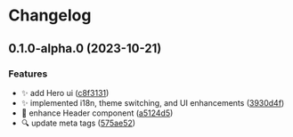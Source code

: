 # Changelog

## 0.1.0-alpha.0 (2023-10-21)


### Features

* ✨ add Hero ui ([c8f3131](https://github.com/AndryOre/indie-creators-hq/commit/c8f31314cb37e713bc9f652230349881ec38bda8))
* ✨ implemented i18n, theme switching, and UI enhancements ([3930d4f](https://github.com/AndryOre/indie-creators-hq/commit/3930d4ff6e8171c3d0cc9fdca77319102dd0d0d0))
* 💄 enhance Header component ([a5124d5](https://github.com/AndryOre/indie-creators-hq/commit/a5124d50c51c397e5e94b9b7435aba9eb3d2068e))
* 🔍️ update meta tags ([575ae52](https://github.com/AndryOre/indie-creators-hq/commit/575ae52767fe8703f8cef8fa1367051073857e32))